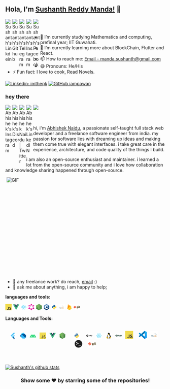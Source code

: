 <!-- ### Hi there 👋 -->

<!-- 
**SushanthReddyManda/SushanthReddyManda** is a ✨ _special_ ✨ repository because its `README.md` (this file) appears on your GitHub profile.

Here are some ideas to get you started: -->

<!-- - 🔭 I’m currently working on ...
- 🌱 I’m currently learning ...
- 👯 I’m looking to collaborate on ...
- 🤔 I’m looking for help with ...
- 💬 Ask me about ...
- 📫 How to reach me: ...
- 😄 Pronouns: ...
- ⚡ Fun fact: ... -->

## Hola, I'm [Sushanth Reddy Manda!]() 👋

<p align="left" style="display:none"> 
  <img src="https://komarev.com/ghpvc/?username=SushanthReddyManda&label=Views&color=blue&style=plastic" style="display:none" alt="sushanth" /> 
</p>

<!-- <a href="https://twitter.com/imthepk">
  <img align="left" alt="Pawan's Twitter" width="22px" src="https://cdn.jsdelivr.net/npm/simple-icons@v3/icons/twitter.svg" />
</a> -->
<a href="https://linkedin.com/in/sushanth2h">
  <img align="left" alt="Sushanth's Linkdein" width="22px" src="https://cdn.jsdelivr.net/npm/simple-icons@v3/icons/linkedin.svg" />
</a>
<a href="https://github.com/SushanthReddyManda">
  <img align="left" alt="Sushanth's Github" width="22px" src="https://cdn.jsdelivr.net/npm/simple-icons@v3/icons/github.svg" />
</a>
<a href="https://t.me/sushanth2h">
  <img align="left" alt="Sushanth's Telegram" width="22px" src="https://cdn.jsdelivr.net/npm/simple-icons@v3/icons/telegram.svg" />
</a>
<a href="https://instagram.com/_sushanth._.reddy._/">
  <img align="left" alt="Sushanth's Instagram" width="22px" src="https://cdn.jsdelivr.net/npm/simple-icons@v3/icons/instagram.svg" />
</a>
<a href="https://www.facebook.com/sushanthreddy.manda">
  <img align="left" alt="Sushanth's Facebook" width="22px" src="https://cdn.jsdelivr.net/npm/simple-icons@v3/icons/facebook.svg" />
</a>
<!-- <a href="https://www.youtube.com/mtechviral/">
  <img align="left" alt="Pawan's Youtube" width="22px" src="https://cdn.jsdelivr.net/npm/simple-icons@v3/icons/youtube.svg" />
</a> -->

<br/>
<br/>

<!-- - 👯 I’m looking to collaborate on [Youtube](https://youtube.com/mtechviral). -->
<!-- - 🤔 I’m looking for help with VelocityX documentation. -->
<!-- - 💬 Ask me about Flutter or any tech-related stuff. -->
<!-- , [Linkedin - linkedin/in/sushanth2h](https://www.linkedin.com/in/sushanth2h/) -->

- 🔭 I’m currently studying Mathematics and computing, prefinal year; IIT Guwahati.
- 🌱 I’m currently learning more about BlockChain, Flutter and React.
- 📫 How to reach me: [Email - manda.sushanth@gmail.com](mailto:manda.sushanth@gmail.com) 
- 😄 Pronouns: He/His
- ⚡ Fun fact: I love to cook, Read Novels.

<!-- [![Twitter: imthepk](https://img.shields.io/twitter/follow/imthepk?style=social)](https://twitter.com/imthepk) -->
[![Linkedin: imthepk](https://img.shields.io/badge/-SushanthReddyManda-blue?style=flat-square&logo=Linkedin&logoColor=white&link=https://www.linkedin.com/in/sushanth2h/)](https://www.linkedin.com/in/sushanth2h/)
[![GitHub iampawan](https://img.shields.io/github/followers/SushanthReddyManda?label=follow&style=social)](https://github.com/SushanthReddyManda)
<!-- [![website](https://img.shields.io/badge/PortfolioWebsite-pawan.live-2648ff?style=flat-square&logo=google-chrome)](https://pawan.live/) -->


### hey there 
<a href="https://www.instagram.com/abhisheknaiidu/">
  <img align="left" alt="Abhishek's Instagram" width="22px" src="https://raw.githubusercontent.com/hussainweb/hussainweb/main/icons/instagram.png" />
</a>
<a href="https://discord.gg/XTW52Kt">
  <img align="left" alt="Abhishek's Discord" width="22px" src="https://raw.githubusercontent.com/peterthehan/peterthehan/master/assets/discord.svg" />
</a>
<a href="https://twitter.com/abhisheknaiidu">
  <img align="left" alt="Abhishek Naidu | Twitter" width="22px" src="https://raw.githubusercontent.com/peterthehan/peterthehan/master/assets/twitter.svg" />
</a>
<a href="https://www.linkedin.com/in/abhisheknaiidu/">
  <img align="left" alt="Abhishek's LinkedIN" width="22px" src="https://raw.githubusercontent.com/peterthehan/peterthehan/master/assets/linkedin.svg" />
</a>

![](https://visitor-badge.glitch.me/badge?page_id=abhisheknaiidu.abhisheknaiidu)

<br />

hi, i'm [Abhishek Naidu](https://abhishknads.me/), a passionate self-taught full stack web developer and a freelance software engineer from india. my passion for software lies with dreaming up ideas and making them come true with elegant interfaces. i take great care in the experience, architecture, and code quality of the things I build.

i am also an open-source enthusiast and maintainer. i learned a lot from the open-source community and i love how collaboration and knowledge sharing happened through open-source.


  <img align="right" alt="GIF" src="https://github.com/abhisheknaiidu/abhisheknaiidu/blob/master/code.gif?raw=true" width="500" height="320" />
  
- 💼 any freelance work? do reach, [email](mailto:abhishek.naidu@cred.club) :)
- 💬 ask me about anything, i am happy to help;

**languages and tools:**  

<code><img height="20" src="https://raw.githubusercontent.com/github/explore/80688e429a7d4ef2fca1e82350fe8e3517d3494d/topics/javascript/javascript.png"></code>
<code><img height="20" src="https://raw.githubusercontent.com/github/explore/80688e429a7d4ef2fca1e82350fe8e3517d3494d/topics/vue/vue.png"></code>
<code><img height="20" src="https://raw.githubusercontent.com/github/explore/80688e429a7d4ef2fca1e82350fe8e3517d3494d/topics/react/react.png"></code>
<code><img height="20" src="https://raw.githubusercontent.com/github/explore/5c058a388828bb5fde0bcafd4bc867b5bb3f26f3/topics/graphql/graphql.png"></code>
<code><img height="20" src="https://raw.githubusercontent.com/github/explore/80688e429a7d4ef2fca1e82350fe8e3517d3494d/topics/nodejs/nodejs.png"></code>
<code><img height="20" src="https://raw.githubusercontent.com/github/explore/80688e429a7d4ef2fca1e82350fe8e3517d3494d/topics/cpp/cpp.png"></code>
<code><img height="20" src="https://raw.githubusercontent.com/github/explore/80688e429a7d4ef2fca1e82350fe8e3517d3494d/topics/python/python.png"></code>
<code><img height="20" src="https://raw.githubusercontent.com/github/explore/80688e429a7d4ef2fca1e82350fe8e3517d3494d/topics/mysql/mysql.png"></code>
<code><img height="20" src="https://raw.githubusercontent.com/github/explore/80688e429a7d4ef2fca1e82350fe8e3517d3494d/topics/firebase/firebase.png"></code>
<code><img height="20" src="https://raw.githubusercontent.com/github/explore/80688e429a7d4ef2fca1e82350fe8e3517d3494d/topics/git/git.png"></code>

**Languages and Tools:**  
<p align = "center">
<code>
<img height="20" style="display:inline-block; max-width:20%" src="https://raw.githubusercontent.com/github/explore/80688e429a7d4ef2fca1e82350fe8e3517d3494d/topics/flutter/flutter.png"> </code>
<code><img height="20" style="display:inline-block; max-width:20%" src="https://raw.githubusercontent.com/github/explore/80688e429a7d4ef2fca1e82350fe8e3517d3494d/topics/dart/dart.png"> </code>
<code><img height="20" style="display:inline-block; max-width:20%" src="https://raw.githubusercontent.com/github/explore/80688e429a7d4ef2fca1e82350fe8e3517d3494d/topics/android/android.png"> </code>
<code><img height="20" style="display:inline-block" src="https://raw.githubusercontent.com/github/explore/80688e429a7d4ef2fca1e82350fe8e3517d3494d/topics/javascript/javascript.png"> </code>
<code><img height="20" style="display:inline-block" src="https://raw.githubusercontent.com/github/explore/80688e429a7d4ef2fca1e82350fe8e3517d3494d/topics/vue/vue.png"> </code>
<code><img height="20" style="display:inline-block" src="https://raw.githubusercontent.com/github/explore/80688e429a7d4ef2fca1e82350fe8e3517d3494d/topics/nodejs/nodejs.png">   </code>
<code><img height="20" style="display:inline-block" src="https://raw.githubusercontent.com/github/explore/80688e429a7d4ef2fca1e82350fe8e3517d3494d/topics/python/python.png">  </code>
<code><img height="20" style="display:inline-block" src="https://raw.githubusercontent.com/github/explore/80688e429a7d4ef2fca1e82350fe8e3517d3494d/topics/unity/unity.png"> </code>
<code><img height="20" style="display:inline-block" src="https://raw.githubusercontent.com/github/explore/80688e429a7d4ef2fca1e82350fe8e3517d3494d/topics/react/react.png"> </code>
<code><img height="20" style="display:inline-block" src="https://raw.githubusercontent.com/github/explore/80688e429a7d4ef2fca1e82350fe8e3517d3494d/topics/linux/linux.png"> </code>
<code><img height="20" style="display:inline-block" src="https://raw.githubusercontent.com/github/explore/80688e429a7d4ef2fca1e82350fe8e3517d3494d/topics/django/django.png"> </code>
<code><img height="25" style="display:inline-block" src="https://raw.githubusercontent.com/github/explore/80688e429a7d4ef2fca1e82350fe8e3517d3494d/topics/javascript/javascript.png">  </code>
<code><img height="25" style="display:inline-block" src="https://raw.githubusercontent.com/github/explore/80688e429a7d4ef2fca1e82350fe8e3517d3494d/topics/visual-studio-code/visual-studio-code.png"> </code>
<code><img height="25" style="display:inline-block" src="https://raw.githubusercontent.com/github/explore/80688e429a7d4ef2fca1e82350fe8e3517d3494d/topics/mysql/mysql.png"> </code>
<code><img height="25" style="display:inline-block" src="https://raw.githubusercontent.com/github/explore/80688e429a7d4ef2fca1e82350fe8e3517d3494d/topics/terminal/terminal.png">  </code>
<code><img height="25" style="display:inline-block" src="https://raw.githubusercontent.com/github/explore/80688e429a7d4ef2fca1e82350fe8e3517d3494d/topics/git/git.png">
  </code>
</p>
<br>
  
<!-- <a href="https://github.com/SushanthReddyManda">
  <img align="center" src="https://github-readme-stats.vercel.app/api/top-langs/?username=SushanthReddyManda&theme=light&hide_langs_below=1" />
</a> -->
<a href="https://github.com/SushanthReddyManda">
 <img align="center" src="https://github-readme-stats.vercel.app/api?username=SushanthReddyManda&show_icons=true&theme=light&line_height=27" alt="Sushanth's github stats"/>
</a>
<!-- <a href="https://github.com/iampawan/FlutterExampleApps">
  <img align="center" src="https://github-readme-stats.vercel.app/api/pin/?username=SushanthReddyManda&repo=FlutterExampleApps&theme=light" />
</a>
<a href="https://github.com/iampawan/VelocityX">
 <img align="center" src="https://github-readme-stats.vercel.app/api/pin/?username=SushanthReddyManda&repo=VelocityX&theme=light" />
</a> -->

<div align="center" disable>

### Show some ❤️ by starring some of the repositories!

</div>
